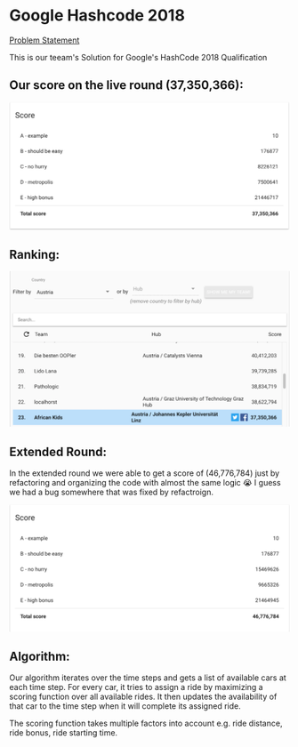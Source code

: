 # Google Hashcode 2018

[Problem Statement](https://hashcodejudge.withgoogle.com/download/blob/AMIfv954N36SibZobYEpiIJZA3AyUuMEohUxq1yDh9KrVoMKoEWNaagPZptWMbEN_IDvpEQ6ZrUNFAXyzMAstttgtSkWxJJe8dEkXLz0BqgP0oQBcWZw49YnnY9wm3pxdz0l1wrVipuc9S1DjZKtEc8kqJnd-wX8zGYGxeBUt3WnFAZURIyU158HcujXfOvGOiVPLgZ8K9x4PTrLs4SFZZoCuT3_BKM0f-DHoo3gHOhiBi4lh8nGSel1HHiVTv_RAkRfz9hNuzR1q1g0vnngzvz364W2GWm16l4uGzFopmE1taAF2NI42_pOxgxNwQIxCBeo6J0VqKixhBE6BiO6rsYRy8Gm_m4gv9ALoerOXiaJMypmILG-XF1nPkin6SFKigPVDcywuVgB)

This is our teeam's Solution for Google's HashCode 2018 Qualification

## Our score on the live round (37,350,366):
![score-live](pics/score-live.png)

## Ranking:
![ranking-live](pics/ranking-live.png)

## Extended Round:
In the extended round we were able to get a score of (46,776,784) just by refactoring and organizing the code with almost the same logic 😭
I guess we had a bug somewhere that was fixed by refactroign.

![score-extended](pics/score-extended.png)

## Algorithm:

Our algorithm iterates over the time steps and gets a list of available cars at each time step. For every car, it tries
to assign a ride by maximizing a scoring function over all available rides. It then updates the availability of that car to
the time step when it will complete its assigned ride.

The scoring function takes multiple factors into account e.g. ride distance, ride bonus, ride starting time.
